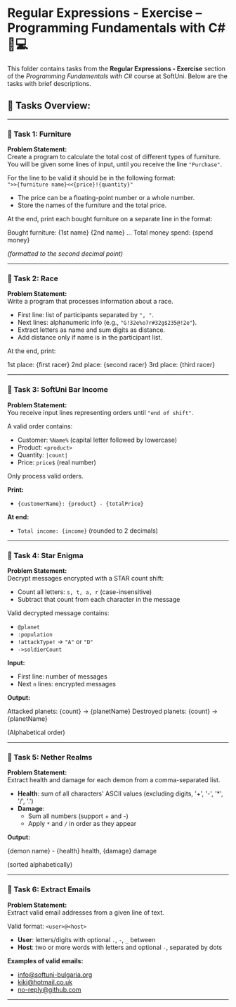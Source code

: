 # Regular Expressions - Exercise – Programming Fundamentals with C# 🧑💻

This folder contains tasks from the **Regular Expressions - Exercise** section of the _Programming Fundamentals with C#_ course at SoftUni. Below are the tasks with brief descriptions.

## 🔧 Tasks Overview:

---

### 📝 Task 1: Furniture
**Problem Statement:**  
Create a program to calculate the total cost of different types of furniture.  
You will be given some lines of input, until you receive the line `"Purchase"`.

For the line to be valid it should be in the following format:  
`">>{furniture name}<<{price}!{quantity}"`

- The price can be a floating-point number or a whole number.
- Store the names of the furniture and the total price.

At the end, print each bought furniture on a separate line in the format:

Bought furniture:
{1st name}
{2nd name}
...
Total money spend: {spend money}

*(formatted to the second decimal point)*

---

### 📝 Task 2: Race
**Problem Statement:**  
Write a program that processes information about a race.

- First line: list of participants separated by `", "`.
- Next lines: alphanumeric info (e.g., `"G!32e%o7r#32g$235@!2e"`).
- Extract letters as name and sum digits as distance.
- Add distance only if name is in the participant list.

At the end, print:

1st place: {first racer}
2nd place: {second racer}
3rd place: {third racer}

---

### 📝 Task 3: SoftUni Bar Income
**Problem Statement:**  
You receive input lines representing orders until `"end of shift"`.

A valid order contains:

- Customer: `%Name%` (capital letter followed by lowercase)
- Product: `<product>`
- Quantity: `|count|`
- Price: `price$` (real number)

Only process valid orders.

**Print:**
- `{customerName}: {product} - {totalPrice}`

**At end:**
- `Total income: {income}` (rounded to 2 decimals)

---

### 📝 Task 4: Star Enigma
**Problem Statement:**  
Decrypt messages encrypted with a STAR count shift:

- Count all letters: `s, t, a, r` (case-insensitive)
- Subtract that count from each character in the message

Valid decrypted message contains:

- `@planet`
- `:population`
- `!attackType!` → `"A"` or `"D"`
- `->soldierCount`

**Input:**
- First line: number of messages
- Next `n` lines: encrypted messages

**Output:**

Attacked planets: {count}
-> {planetName}
Destroyed planets: {count}
-> {planetName}

(Alphabetical order)

---

### 📝 Task 5: Nether Realms
**Problem Statement:**  
Extract health and damage for each demon from a comma-separated list.

- **Health**: sum of all characters' ASCII values (excluding digits, '+', '-', '*', '/', '.')
- **Damage**:
  - Sum all numbers (support + and -)
  - Apply `*` and `/` in order as they appear

**Output:**

{demon name} - {health} health, {damage} damage

(sorted alphabetically)

---

### 📝 Task 6: Extract Emails
**Problem Statement:**  
Extract valid email addresses from a given line of text.

Valid format: `<user>@<host>`

- **User**: letters/digits with optional `.`, `-`, `_` between
- **Host**: two or more words with letters and optional `-`, separated by dots

**Examples of valid emails:**

- info@softuni-bulgaria.org
- kiki@hotmail.co.uk
- no-reply@github.com

---

